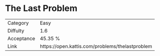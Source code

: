 # The Last Problem

<table>
    <tr>
        <td>Category</td>
        <td>Easy</td>
    </tr>
    <tr>
        <td>Diffulty</td>
        <td>1.6</td>
    </tr>
    <tr>
        <td>Acceptance</td>
        <td>45.35 %</td>
    </tr>
    <tr>
        <td>Link</td>
        <td>https://open.kattis.com/problems/thelastproblem</td>
    </tr>
</table>